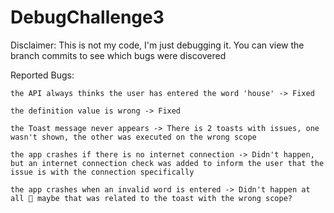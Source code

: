 # DebugChallenge3
Disclaimer: This is not my code, I'm just debugging it.
You can view the branch commits to see which bugs were discovered

Reported Bugs:

    the API always thinks the user has entered the word 'house' -> Fixed
    
    the definition value is wrong -> Fixed
    
    the Toast message never appears -> There is 2 toasts with issues, one wasn't shown, the other was executed on the wrong scope
    
    the app crashes if there is no internet connection -> Didn't happen, but an internet connection check was added to inform the user that the issue is with the connection specifically
    
    the app crashes when an invalid word is entered -> Didn't happen at all 🧐 maybe that was related to the toast with the wrong scope?
